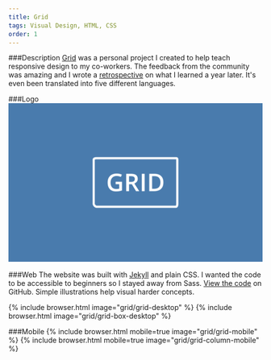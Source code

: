 ```yaml
---
title: Grid
tags: Visual Design, HTML, CSS
order: 1
---
```


###Description
[Grid](http://www.adamkaplan.me/grid) was a personal project I created to help teach responsive design to my co-workers. The feedback from the community was amazing and I wrote a [retrospective](/blog/grid-retrospective) on what I learned a year later. It's even been translated into five different languages.

###Logo
![Responsive](/assets/images/work/grid/grid-logo.svg)

###Web
The website was built with [Jekyll](http://jekyllrb.com) and plain CSS. I wanted the code to be accessible to beginners so I stayed away from Sass. [View the code](https://github.com/aekaplan/grid) on GitHub. Simple illustrations help visual harder concepts.

{% include browser.html image="grid/grid-desktop" %}
{% include browser.html image="grid/grid-box-desktop" %}

###Mobile
{% include browser.html mobile=true image="grid/grid-mobile" %}
{% include browser.html mobile=true image="grid/grid-column-mobile" %}
